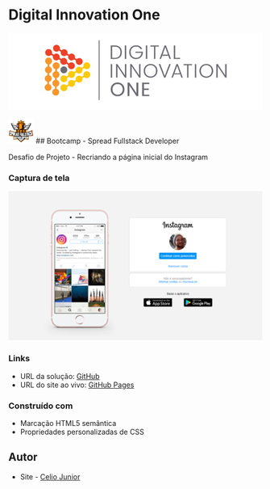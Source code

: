 # Digital Innovation One

<p align="center">
  <img src="/DIO.png" alt="DIO" title="Digital Innovation One">
</p>

<img src="/Spread.png" style="max-width: 10%"> ## Bootcamp - Spread Fullstack Developer 

Desafio de Projeto - Recriando a página inicial do Instagram


### Captura de tela

<img src="/INSTA.PNG" alt style="max-width: 100%">


### Links

- URL da solução: [GitHub](https://github.com/AIemao/instagram-dio)
- URL do site ao vivo: [GitHub Pages](https://aiemao.github.io/instagram-dio/)



### Construído com

- Marcação HTML5 semântica
- Propriedades personalizadas de CSS


## Autor

- Site - [Celio Junior](https://www.linkedin.com/in/celio-junior-152529193/)

